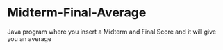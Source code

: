 # Midterm-Final-Average
Java program where you insert a Midterm and Final Score and it will give you an average 
